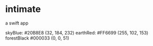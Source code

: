 intimate
========

a swift app 


skyBlue:                    #20B8E8 (32, 184, 232)
earthRed:                   #FF6699 (255, 102, 153)
forestBlack                 #000033 (0, 0, 51)